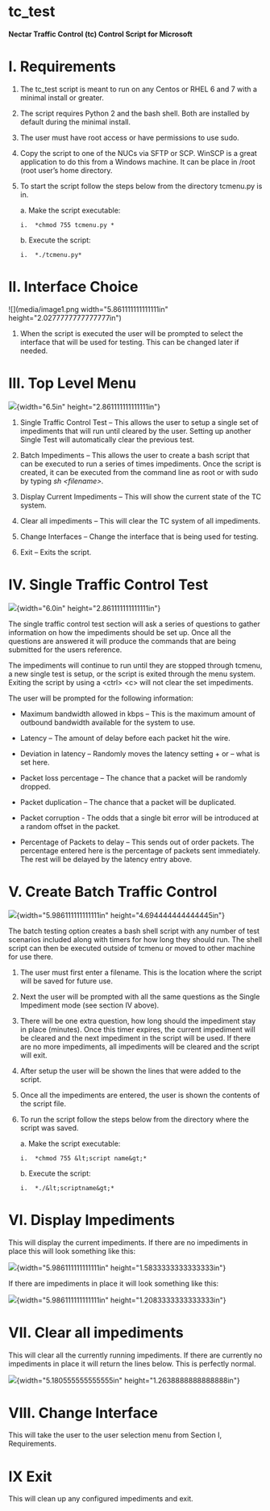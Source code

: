 # tc_test
**Nectar Traffic Control (tc) Control Script for Microsoft**

I. Requirements
===============

1.  The tc\_test script is meant to run on any Centos or RHEL 6 and 7
    with a minimal install or greater.

2.  The script requires Python 2 and the bash shell. Both are installed
    by default during the minimal install.

3.  The user must have root access or have permissions to use sudo.

4.  Copy the script to one of the NUCs via SFTP or SCP. WinSCP is a
    great application to do this from a Windows machine. It can be place
    in /root (root user’s home directory.

5.  To start the script follow the steps below from the directory
    tcmenu.py is in.

    a.  Make the script executable:

        i.  *chmod 755 tcmenu.py *

    b.  Execute the script:

        i.  *./tcmenu.py*

II. Interface Choice
====================

![](media/image1.png width="5.861111111111111in"
height="2.0277777777777777in")

1.  When the script is executed the user will be prompted to select the
    interface that will be used for testing. This can be changed later
    if needed.

III. Top Level Menu
===================

![](media/image2.png){width="6.5in" height="2.861111111111111in"}

1.  Single Traffic Control Test – This allows the user to setup a single
    set of impediments that will run until cleared by the user. Setting
    up another Single Test will automatically clear the previous test.

2.  Batch Impediments – This allows the user to create a bash script
    that can be executed to run a series of times impediments. Once the
    script is created, it can be executed from the command line as root
    or with sudo by typing *sh &lt;filename&gt;.*

3.  Display Current Impediments – This will show the current state of
    the TC system.

4.  Clear all impediments – This will clear the TC system of
    all impediments.

5.  Change Interfaces – Change the interface that is being used
    for testing.

6.  Exit – Exits the script.

IV. Single Traffic Control Test
===============================

![](media/image3.png){width="6.0in" height="2.861111111111111in"}

The single traffic control test section will ask a series of questions
to gather information on how the impediments should be set up. Once all
the questions are answered it will produce the commands that are being
submitted for the users reference.

The impediments will continue to run until they are stopped through
tcmenu, a new single test is setup, or the script is exited through the
menu system. Exiting the script by using a &lt;ctrl&gt; &lt;c&gt; will
not clear the set impediments.

The user will be prompted for the following information:

-   Maximum bandwidth allowed in kbps – This is the maximum amount of
    outbound bandwidth available for the system to use.

-   Latency – The amount of delay before each packet hit the wire.

-   Deviation in latency – Randomly moves the latency setting + or –
    what is set here.

-   Packet loss percentage – The chance that a packet will be
    randomly dropped.

-   Packet duplication – The chance that a packet will be duplicated.

-   Packet corruption - The odds that a single bit error will be
    introduced at a random offset in the packet.

-   Percentage of Packets to delay – This sends out of order packets.
    The percentage entered here is the percentage of packets
    sent immediately. The rest will be delayed by the latency
    entry above.

V. Create Batch Traffic Control
===============================

![](media/image4.png){width="5.986111111111111in"
height="4.694444444444445in"}

The batch testing option creates a bash shell script with any number of
test scenarios included along with timers for how long they should run.
The shell script can then be executed outside of tcmenu or moved to
other machine for use there.

1.  The user must first enter a filename. This is the location where the
    script will be saved for future use.

2.  Next the user will be prompted with all the same questions as the
    Single Impediment mode (see section IV above).

3.  There will be one extra question, how long should the impediment
    stay in place (minutes). Once this timer expires, the current
    impediment will be cleared and the next impediment in the script
    will be used. If there are no more impediments, all impediments will
    be cleared and the script will exit.

4.  After setup the user will be shown the lines that were added to
    the script.

5.  Once all the impediments are entered, the user is shown the contents
    of the script file.

6.  To run the script follow the steps below from the directory where
    the script was saved.

    a.  Make the script executable:

        i.  *chmod 755 &lt;script name&gt;*

    b.  Execute the script:

        i.  *./&lt;scriptname&gt;*

VI. Display Impediments
=======================

This will display the current impediments. If there are no impediments
in place this will look something like this:

![](media/image5.png){width="5.986111111111111in"
height="1.5833333333333333in"}

If there are impediments in place it will look something like this:

![](media/image6.png){width="5.986111111111111in"
height="1.2083333333333333in"}

VII. Clear all impediments
==========================

This will clear all the currently running impediments. If there are
currently no impediments in place it will return the lines below. This
is perfectly normal.

![](media/image7.png){width="5.180555555555555in"
height="1.2638888888888888in"}

VIII. Change Interface
======================

This will take the user to the user selection menu from Section I,
Requirements.

IX Exit
=======

This will clean up any configured impediments and exit.
